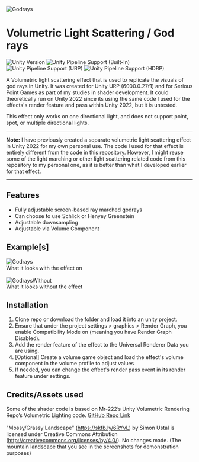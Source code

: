 ![Godrays](https://github.com/user-attachments/assets/c283213e-a2e1-4544-a230-91b8c30db6be)

# Volumetric Light Scattering / God rays
![Unity Version](https://img.shields.io/badge/Unity-6000.0.27%27LTS%2B-blueviolet?logo=unity)
![Unity Pipeline Support (Built-In)](https://img.shields.io/badge/BiRP_❌-darkgreen?logo=unity)
![Unity Pipeline Support (URP)](https://img.shields.io/badge/URP_✔️-blue?logo=unity)
![Unity Pipeline Support (HDRP)](https://img.shields.io/badge/HDRP_❌-darkred?logo=unity)
 
A Volumetric light scattering effect that is used to replicate the visuals of god rays in Unity. It was created for Unity URP (6000.0.27f1) and for Serious Point Games as part of my studies in shader development.
It could theoretically run on Unity 2022 since its using the same code I used for the effects's render feature and pass within Unity 2022, but it is untested.

This effect only works on one directional light, and does not support point, spot, or multiple directional lights.
<br>
***
**Note:** I have previously created a separate volumetric light scattering effect in Unity 2022 for my own personal use. The code I used for that effect is entirely different from the code in this repository. 
However, I might reuse some of the light marching or other light scattering related code from this repository to my personal one, as it is better than what I developed earlier for that effect.
___

## Features
- Fully adjustable screen-based ray marched godrays
- Can choose to use Schlick or Henyey Greenstein
- Adjustable downsampling
- Adjustable via Volume Component

## Example[s]
![Godrays](https://github.com/user-attachments/assets/c283213e-a2e1-4544-a230-91b8c30db6be)
<br>
What it looks with the effect on
<br><br>
![GodraysWithout](https://github.com/user-attachments/assets/570083a0-e176-4996-a722-15b5b3464284)
<br>
What it looks without the effect

## Installation
1. Clone repo or download the folder and load it into an unity project.
2. Ensure that under the project settings > graphics > Render Graph, you enable Compatibility Mode on (meaning you have Render Graph Disabled).
3. Add the render feature of the effect to the Universal Renderer Data you are using.
4. [Optional] Create a volume game object and load the effect's volume component in the volume profile to adjust values
5. If needed, you can change the effect's render pass event in its render feature under settings.

## Credits/Assets used
Some of the shader code is based on Mr-222’s Unity Volumetric Rendering Repo’s
Volumetric Lighting code. [GitHub Repo Link](https://github.com/Mr-222/Unity_Volumetric_Rendering/tree/main)
<br>
<br>
"Mossy/Grassy Landscape" (https://skfb.ly/6RYvL) by Šimon Ustal is licensed under Creative
Commons Attribution (http://creativecommons.org/licenses/by/4.0/). No changes made.
(The mountain landscape that you see in the screenshots for demonstration purposes)

